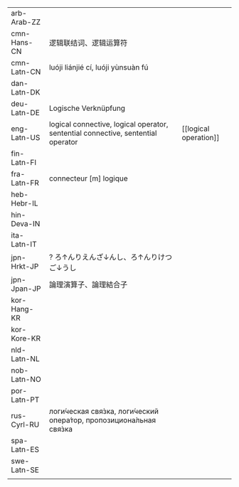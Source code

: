 | | | |
|-|-|-|
| arb-Arab-ZZ |  |  |
| cmn-Hans-CN | 逻辑联结词、逻辑运算符 |  |
| cmn-Latn-CN | luóji liánjié cí, luóji yùnsuàn fú |  |
| dan-Latn-DK |  |  |
| deu-Latn-DE | Logische Verknüpfung |  |
| eng-Latn-US | logical connective, logical operator, sentential connective, sentential operator | [[logical operation]] |
| fin-Latn-FI |  |  |
| fra-Latn-FR | connecteur \[m\] logique |  |
| heb-Hebr-IL |  |  |
| hin-Deva-IN |  |  |
| ita-Latn-IT |  |  |
| jpn-Hrkt-JP | ? ろ↑んりえんざ↓んし、ろ↑んりけつご↓うし |  |
| jpn-Jpan-JP | 論理演算子、論理結合子 |  |
| kor-Hang-KR |  |  |
| kor-Kore-KR |  |  |
| nld-Latn-NL |  |  |
| nob-Latn-NO |  |  |
| por-Latn-PT |  |  |
| rus-Cyrl-RU | логи́ческая свя́зка, логи́ческий опера́тор, пропозициона́льная свя́зка |  |
| spa-Latn-ES |  |  |
| swe-Latn-SE |  |  |
|  |  |  |
